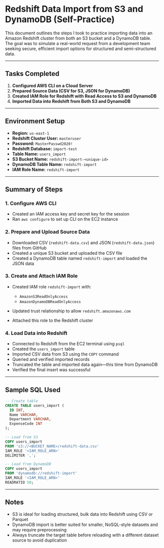 # Redshift Data Import from S3 and DynamoDB (Self-Practice)

This document outlines the steps I took to practice importing data into an Amazon Redshift cluster from both an S3 bucket and a DynamoDB table. The goal was to simulate a real-world request from a development team seeking secure, efficient import options for structured and semi-structured data.

---

## Tasks Completed

1. **Configured AWS CLI on a Cloud Server**
2. **Prepared Source Data (CSV for S3, JSON for DynamoDB)**
3. **Created IAM Role for Redshift with Read Access to S3 and DynamoDB**
4. **Imported Data into Redshift from Both S3 and DynamoDB**

---

## Environment Setup

- **Region:** `us-east-1`
- **Redshift Cluster User:** `masteruser`
- **Password:** `MasterPasswd2020!`
- **Redshift Database:** `import-test`
- **Table Name:** `users_import`
- **S3 Bucket Name:** `redshift-import-<unique-id>`
- **DynamoDB Table Name:** `redshift-import`
- **IAM Role Name:** `redshift-import`

---

## Summary of Steps

### 1. Configure AWS CLI

- Created an IAM access key and secret key for the session
- Ran `aws configure` to set up CLI on the EC2 instance

### 2. Prepare and Upload Source Data

- Downloaded CSV (`redshift-data.csv`) and JSON (`redshift-data.json`) files from GitHub
- Created a unique S3 bucket and uploaded the CSV file
- Created a DynamoDB table named `redshift-import` and loaded the JSON data

### 3. Create and Attach IAM Role

- Created IAM role `redshift-import` with:

  - `AmazonS3ReadOnlyAccess`
  - `AmazonDynamoDBReadOnlyAccess`

- Updated trust relationship to allow `redshift.amazonaws.com`
- Attached this role to the Redshift cluster

### 4. Load Data into Redshift

- Connected to Redshift from the EC2 terminal using `psql`
- Created the `users_import` table
- Imported CSV data from S3 using the `COPY` command
- Queried and verified imported records
- Truncated the table and imported data again—this time from DynamoDB
- Verified the final insert was successful

---

## Sample SQL Used

```sql
-- Create table
CREATE TABLE users_import (
  ID INT,
  Name VARCHAR,
  Department VARCHAR,
  ExpenseCode INT
);

-- Load from S3
COPY users_import
FROM 's3://<BUCKET_NAME>/redshift-data.csv'
IAM_ROLE '<IAM_ROLE_ARN>'
DELIMITER ',';

-- Load from DynamoDB
COPY users_import
FROM 'dynamodb://redshift-import'
IAM_ROLE '<IAM_ROLE_ARN>'
READRATIO 50;
```

---

## Notes

- S3 is ideal for loading structured, bulk data into Redshift using CSV or Parquet
- DynamoDB import is better suited for smaller, NoSQL-style datasets and may require preprocessing
- Always truncate the target table before reloading with a different dataset source to avoid duplication
